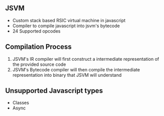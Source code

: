 ## JSVM

- Custom stack based RSIC virtual machine in javascript
- Compiler to compile javascript into jsvm's bytecode
- 24 Supported opcodes


## Compilation Process

1) JSVM's IR compiler will first construct a intermediate representation of the provided source code
2) JSVM's Bytecode compiler will then compile the intermediate representation into binary that JSVM will understand


## Unsupported Javascript types

- Classes
- Async
